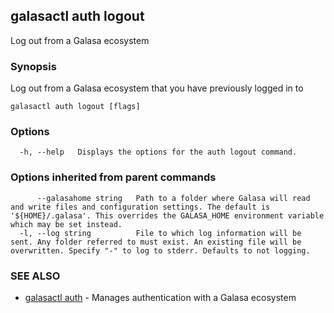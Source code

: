 ## galasactl auth logout

Log out from a Galasa ecosystem

### Synopsis

Log out from a Galasa ecosystem that you have previously logged in to

```
galasactl auth logout [flags]
```

### Options

```
  -h, --help   Displays the options for the auth logout command.
```

### Options inherited from parent commands

```
      --galasahome string   Path to a folder where Galasa will read and write files and configuration settings. The default is '${HOME}/.galasa'. This overrides the GALASA_HOME environment variable which may be set instead.
  -l, --log string          File to which log information will be sent. Any folder referred to must exist. An existing file will be overwritten. Specify "-" to log to stderr. Defaults to not logging.
```

### SEE ALSO

* [galasactl auth](galasactl_auth.md)	 - Manages authentication with a Galasa ecosystem


